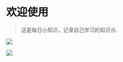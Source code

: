 # 欢迎使用

> 这是每日小知识，记录自己学习的知识点.

<!-- - 启动命令 docsify serve mayunlongtx -->

![](https://github-readme-stats.vercel.app/api?username=mayunlongtx)

![](https://github-readme-stats.vercel.app/api?username=mayunlongtx)


